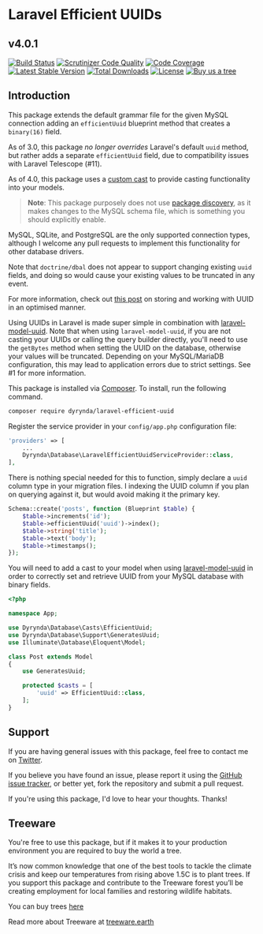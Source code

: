 # Laravel Efficient UUIDs
## v4.0.1

[![Build Status](https://travis-ci.org/michaeldyrynda/laravel-efficient-uuid.svg?branch=master)](https://travis-ci.org/michaeldyrynda/laravel-efficient-uuid)
[![Scrutinizer Code Quality](https://scrutinizer-ci.com/g/michaeldyrynda/laravel-efficient-uuid/badges/quality-score.png?b=master)](https://scrutinizer-ci.com/g/michaeldyrynda/laravel-efficient-uuid/?branch=master)
[![Code Coverage](https://scrutinizer-ci.com/g/michaeldyrynda/laravel-efficient-uuid/badges/coverage.png?b=master)](https://scrutinizer-ci.com/g/michaeldyrynda/laravel-efficient-uuid/?branch=master)
[![Latest Stable Version](https://poser.pugx.org/dyrynda/laravel-efficient-uuid/v/stable)](https://packagist.org/packages/dyrynda/laravel-efficient-uuid)
[![Total Downloads](https://poser.pugx.org/dyrynda/laravel-efficient-uuid/downloads)](https://packagist.org/packages/dyrynda/laravel-efficient-uuid)
[![License](https://poser.pugx.org/dyrynda/laravel-efficient-uuid/license)](https://packagist.org/packages/dyrynda/laravel-efficient-uuid)
[![Buy us a tree](https://img.shields.io/badge/Treeware-%F0%9F%8C%B3-lightgreen?style=for-the-badge)](https://offset.earth/treeware?gift-trees)

## Introduction

This package extends the default grammar file for the given MySQL connection adding an `efficientUuid` blueprint method that creates a `binary(16)` field.

As of 3.0, this package _no longer overrides_ Laravel's default `uuid` method, but rather adds a separate `efficientUuid` field, due to compatibility issues with Laravel Telescope (#11).

As of 4.0, this package uses a [custom cast](https://laravel.com/docs/7.x/eloquent-mutators#custom-casts) to provide casting functionality into your models.

> **Note**: This package purposely does not use [package discovery](https://laravel.com/docs/5.8/packages#package-discovery), as it makes changes to the MySQL schema file, which is something you should explicitly enable.

MySQL, SQLite, and PostgreSQL are the only supported connection types, although I welcome any pull requests to implement this functionality for other database drivers.

Note that `doctrine/dbal` does not appear to support changing existing `uuid` fields, and doing so would cause your existing values to be truncated in any event.

For more information, check out [this post](https://www.percona.com/blog/2014/12/19/store-uuid-optimized-way/) on storing and working with UUID in an optimised manner.

Using UUIDs in Laravel is made super simple in combination with [laravel-model-uuid](https://github.com/michaeldyrynda/laravel-model-uuid). Note that when using `laravel-model-uuid`, if you are not casting your UUIDs or calling the query builder directly, you'll need to use the `getBytes` method when setting the UUID on the database, otherwise your values will be truncated. Depending on your MySQL/MariaDB configuration, this may lead to application errors due to strict settings. See #1 for more information.

This package is installed via [Composer](https://getcomposer.org/). To install, run the following command.

```bash
composer require dyrynda/laravel-efficient-uuid
```

Register the service provider in your `config/app.php` configuration file:

```php
'providers' => [
    ...
    Dyrynda\Database\LaravelEfficientUuidServiceProvider::class,
],
```

There is nothing special needed for this to function, simply declare a `uuid` column type in your migration files. I indexing the UUID column if you plan on querying against it, but would avoid making it the primary key.

```php
Schema::create('posts', function (Blueprint $table) {
    $table->increments('id');
    $table->efficientUuid('uuid')->index();
    $table->string('title');
    $table->text('body');
    $table->timestamps();
});
```

You will need to add a cast to your model when using [laravel-model-uuid](https://github.com/michaeldyrynda/laravel-model-uuid) in order to correctly set and retrieve UUID from your MySQL database with binary fields.

```php
<?php

namespace App;

use Dyrynda\Database\Casts\EfficientUuid;
use Dyrynda\Database\Support\GeneratesUuid;
use Illuminate\Database\Eloquent\Model;

class Post extends Model
{
    use GeneratesUuid;

    protected $casts = [
        'uuid' => EfficientUuid::class,
    ];
}
```

## Support

If you are having general issues with this package, feel free to contact me on [Twitter](https://twitter.com/michaeldyrynda).

If you believe you have found an issue, please report it using the [GitHub issue tracker](https://github.com/michaeldyrynda/laravel-efficient-uuid/issues), or better yet, fork the repository and submit a pull request.

If you're using this package, I'd love to hear your thoughts. Thanks!

## Treeware

You're free to use this package, but if it makes it to your production environment you are required to buy the world a tree.

It’s now common knowledge that one of the best tools to tackle the climate crisis and keep our temperatures from rising above 1.5C is to plant trees. If you support this package and contribute to the Treeware forest you’ll be creating employment for local families and restoring wildlife habitats.

You can buy trees [here](https://offset.earth/treeware)

Read more about Treeware at [treeware.earth](https://treeware.earth)
